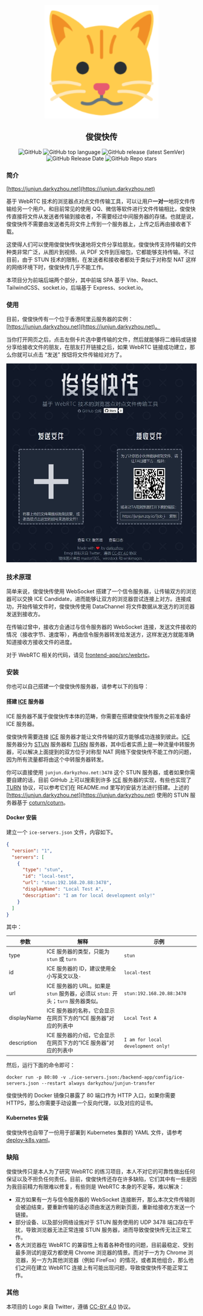 <p align="center">
  <img width="300" src="https://github.com/darkyzhou/junjun-transfer/raw/master/logo.png" alt="junjun-transfer logo">
</p>
<h2 align="center">俊俊快传</h2>
<p align="center">
  <img alt="GitHub" src="https://img.shields.io/github/license/darkyzhou/junjun-transfer">
  <img alt="GitHub top language" src="https://img.shields.io/github/languages/top/darkyzhou/junjun-transfer">
  <img alt="GitHub release (latest SemVer)" src="https://img.shields.io/github/v/release/darkyzhou/junjun-transfer">
  <img alt="GitHub Release Date" src="https://img.shields.io/github/release-date/darkyzhou/junjun-transfer">
  <img alt="GitHub Repo stars" src="https://img.shields.io/github/stars/darkyzhou/junjun-transfer?style=social">
</p>

### 简介

[https://junjun.darkyzhou.net](https://junjun.darkyzhou.net)

基于 WebRTC 技术的浏览器点对点文件传输工具，可以让用户**一对一**地将文件传输给另一个用户。和目前常见的使用 QQ、微信等软件进行文件传输相比，俊俊快传直接将文件从发送者传输到接收者，不需要经过中间服务器的存储。也就是说，俊俊快传不需要由发送者先将文件上传到一个服务器上，上传之后再由接收者下载。

这使得人们可以使用俊俊快传快速地将文件分享给朋友。俊俊快传支持传输的文件种类非常广泛，从图片到视频、从 PDF 文件到压缩包，它都能够支持传输。不过目前，由于 STUN 技术的限制，在发送者和接收者都处于类似于对称型 NAT 这样的网络环境下时，俊俊快传几乎不能工作。

本项目分为前端后端两个部分，其中前端 SPA 基于 Vite、React、TailwindCSS、socket.io，后端基于 Express、socket.io。

### 使用

目前，俊俊快传有一个位于香港阿里云服务器的实例：[https://junjun.darkyzhou.net](https://junjun.darkyzhou.net)。

当你打开网页之后，点击左侧卡片选中要传输的文件，然后就能够将二维码或链接分享给接收文件的朋友，在朋友打开链接之后，如果 WebRTC 链接成功建立，那么你就可以点击 “发送” 按钮将文件传输给对方了。

![](https://github.com/darkyzhou/junjun-transfer/raw/master/preview.jpg)

### 技术原理

简单来说，俊俊快传使用 WebSocket 搭建了一个信令服务器，让传输双方的浏览器可以交换 ICE Candidate，进而能够让双方的浏览器尝试连接上对方。连接成功，开始传输文件时，俊俊快传使用 DataChannel 将文件数据从发送方的浏览器发送到接收方。

在传输过曾中，接收方会通过与信令服务器的 WebSocket 连接，发送文件接收的情况（接收字节、速度等），再由信令服务器转发给发送方，这样发送方就能准确知道接收方接收文件的进度。

对于 WebRTC 相关的代码，请见 [frontend-app/src/webrtc](https://github.com/darkyzhou/junjun-transfer/tree/master/frontend-app/src/webrtc)。

### 安装

你也可以自己搭建一个俊俊快传服务器，请参考以下的指导：

#### 搭建 [ICE](https://en.wikipedia.org/wiki/Interactive_Connectivity_Establishment) 服务器

ICE 服务器不属于俊俊快传本体的范畴，你需要在搭建俊俊快传服务之前准备好 ICE 服务器。

俊俊快传需要连接 [ICE](https://en.wikipedia.org/wiki/Interactive_Connectivity_Establishment) 服务器才能让文件传输的双方能够成功连接到彼此。[ICE](https://en.wikipedia.org/wiki/Interactive_Connectivity_Establishment) 服务器分为 [STUN](https://en.wikipedia.org/wiki/Session_Traversal_Utilities_for_NAT) 服务器和 [TURN](https://en.wikipedia.org/wiki/Traversal_Using_Relays_around_NAT) 服务器，其中后者实质上是一种流量中转服务器，可以解决上面提到的双方位于对称型 NAT 网络下俊俊快传不能工作的问题，因为所有流量都将由这个中转服务器转发。

你可以直接使用 `junjun.darkyzhou.net:3478` 这个 STUN 服务器，或者如果你需要自建的话，目前 GitHub 上可以搜索到许多 [ICE](https://en.wikipedia.org/wiki/Interactive_Connectivity_Establishment) 服务器的实现，有些也实现了 [TURN](https://en.wikipedia.org/wiki/Traversal_Using_Relays_around_NAT) 协议，可以参考它们在 README.md 里写的安装方法进行搭建。上述的 [https://junjun.darkyzhou.net](https://junjun.darkyzhou.net) 使用的 STUN 服务器基于 [coturn/coturn](https://github.com/coturn/coturn)。

#### Docker 安装

建立一个 `ice-servers.json` 文件，内容如下。

```json
{
  "version": "1",
  "servers": [
    {
      "type": "stun",
      "id": "local-test",
      "url": "stun:192.168.20.88:3478",
      "displayName": "Local Test A",
      "description": "I am for local development only!"
    }
  ]
}
```

其中：

| 参数        | 解释                                                                             | 示例                               |
| ----------- | -------------------------------------------------------------------------------- | ---------------------------------- |
| type        | ICE 服务器的类型，只能为 `stun` 或 `turn`                                        | `stun`                             |
| id          | ICE 服务器的 ID，建议使用全小写英文以及`-`                                       | `local-test`                       |
| url         | ICE 服务器的 URL。如果是 `stun` 服务器，必须以 `stun:` 开头；`turn` 服务器类似。 | `stun:192.168.20.88:3478`          |
| displayName | ICE 服务器的名称，它会显示在网页下方的“ICE 服务器”对应的列表中                   | `Local Test A`                     |
| description | ICE 服务器的介绍，它会显示在网页下方的“ICE 服务器”对应的列表中                   | `I am for local development only!` |

然后，运行下面的命令即可：

```plain
docker run -p 80:80 -v ./ice-servers.json:/backend-app/config/ice-servers.json --restart always darkyzhou/junjun-transfer
```

俊俊快传的 Docker 镜像只暴露了 80 端口作为 HTTP 入口，如果你需要 HTTPS，那么你需要手动设置一个反向代理，以及对应的证书。

#### Kubernetes 安装

俊俊快传也自带了一份用于部署到 Kubernetes 集群的 YAML 文件，请参考 [deploy-k8s.yaml](https://github.com/darkyzhou/junjun-transfer/blob/master/deploy-k8s.yaml)。

### 缺陷

俊俊快传只是本人为了研究 WebRTC 的练习项目，本人不对它的可靠性做出任何保证以及不担负任何责任。目前，俊俊快传还存在许多缺陷，它们其中有一些是因为我目前精力有限难以修复，有些则是 WebRTC 本身的不足等，难以解决：

- 双方如果有一方与信令服务器的 WebSocket 连接断开，那么本次文件传输则会被迫结束，要重新传输的话必须由发送方刷新页面，重新给接收方发送一个链接。
- 部分设备、以及部分网络设施对于 STUN 服务使用的 UDP 3478 端口存在干扰，导致浏览器无法正常连接 STUN 服务器，进而导致俊俊快传无法正常工作。
- 各大浏览器在 WebRTC 的兼容性上有着各种奇怪的问题，目前最稳定、受到最多测试的是双方都使用 Chrome 浏览器的情景。而对于一方为 Chrome 浏览器，另一方为其他浏览器（例如 FireFox）的情况，或者其他组合，那么他们之间在建立 WebRTC 连接上有可能出现问题，导致俊俊快传不能正常工作。

### 其他

本项目的 Logo 来自 Twitter，遵循 [CC-BY 4.0](https://creativecommons.org/licenses/by/4.0/) 协议。
